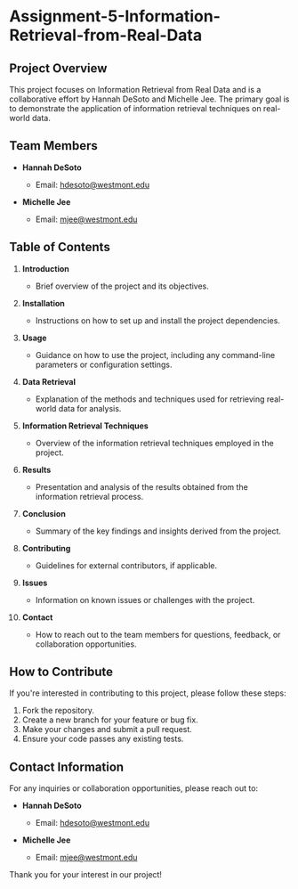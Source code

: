# Assignment-5-Information-Retrieval-from-Real-Data

## Project Overview

This project focuses on Information Retrieval from Real Data and is a collaborative effort by Hannah DeSoto and Michelle Jee. The primary goal is to demonstrate the application of information retrieval techniques on real-world data.

## Team Members

- **Hannah DeSoto**
  - Email: hdesoto@westmont.edu

- **Michelle Jee**
  - Email: mjee@westmont.edu

## Table of Contents

1. **Introduction**
   - Brief overview of the project and its objectives.

2. **Installation**
   - Instructions on how to set up and install the project dependencies.

3. **Usage**
   - Guidance on how to use the project, including any command-line parameters or configuration settings.

4. **Data Retrieval**
   - Explanation of the methods and techniques used for retrieving real-world data for analysis.

5. **Information Retrieval Techniques**
   - Overview of the information retrieval techniques employed in the project.

6. **Results**
   - Presentation and analysis of the results obtained from the information retrieval process.

7. **Conclusion**
   - Summary of the key findings and insights derived from the project.

8. **Contributing**
   - Guidelines for external contributors, if applicable.

9. **Issues**
   - Information on known issues or challenges with the project.

10. **Contact**
    - How to reach out to the team members for questions, feedback, or collaboration opportunities.

## How to Contribute

If you're interested in contributing to this project, please follow these steps:

1. Fork the repository.
2. Create a new branch for your feature or bug fix.
3. Make your changes and submit a pull request.
4. Ensure your code passes any existing tests.

## Contact Information

For any inquiries or collaboration opportunities, please reach out to:

- **Hannah DeSoto**
  - Email: hdesoto@westmont.edu

- **Michelle Jee**
  - Email: mjee@westmont.edu

Thank you for your interest in our project!
